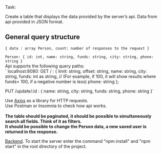 Task:

Create a table that displays the data provided by the server’s api.
Data from api provided in JSON format. <br>

## General query structure

`
{
    data : array Person,
    count: number of responses to the request
}
`
<br>

`
Person: {
    id: int,
    name: string,
    funds: string,
    city: string,
    phone: string
}
`
<br>
Api supports the following query paths:<br>
`
localhost:8080:
GET / : {
    limit: string,
    offset: string,
    name: string,
    city: string,
    funds: int as string, // (For example, if 100, it will show results where funds> 100, if a negative number is less)
    phone: string
};

PUT /update/:id : {
    name: string,
    city: string,
    funds: string,
    phone: string
}`
<br>

Use [Axios](https://www.npmjs.com/package/axios) as a library for HTTP requests.<br>
Use Postman or Insomnia to check how api works.<br>
<br>
**The table should be paginated, it should be possible to simultaneously search all fields. Think of it as filters.<br>
It should be possible to change the Person data, a new saved user is returned in the response.**<br>

[Backend](https://github.com/MityaSaray/IzTest). To start the server enter the command "npm install" and "npm start" in the root directory of the project.

